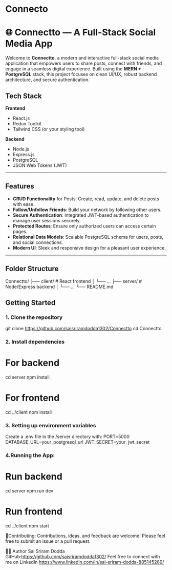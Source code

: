 # Connecto
# 🌐 Connectto — A Full-Stack Social Media App

Welcome to **Connectto**, a modern and interactive full-stack social media application that empowers users to share posts, connect with friends, and engage in a seamless digital experience. Built using the **MERN + PostgreSQL** stack, this project focuses on clean UI/UX, robust backend architecture, and secure authentication.

##  Tech Stack

**Frontend**
- React.js
- Redux Toolkit
- Tailwind CSS (or your styling tool)

**Backend**
- Node.js
- Express.js
- PostgreSQL
- JSON Web Tokens (JWT)

---

## Features

-  **CRUD Functionality** for Posts: Create, read, update, and delete posts with ease.
-  **Follow/Unfollow Friends**: Build your network by following other users.
-  **Secure Authentication**: Integrated JWT-based authentication to manage user sessions securely.
-  **Protected Routes**: Ensure only authorized users can access certain pages.
-  **Relational Data Models**: Scalable PostgreSQL schema for users, posts, and social connections.
-  **Modern UI**: Sleek and responsive design for a pleasant user experience.

---

##  Folder Structure
Connectto/
├── client/ # React frontend
│ └── ...
├── server/ # Node/Express backend
│ └── ...
└── README.md

##  Getting Started
### 1. Clone the repository

git clone https://github.com/saisriramdodda1302/Connectto
cd Connectto

### 2. Install dependencies

# For backend
cd server
npm install
# For frontend
cd ../client
npm install

### 3. Setting up environment variables
Create a .env file in the /server directory with:
PORT=5000
DATABASE_URL=your_postgresql_url
JWT_SECRET=your_jwt_secret

### 4.Running the App:
# Run backend
cd server
npm run dev
# Run frontend
cd ../client
npm start


🤝Contributing:
Contributions, ideas, and feedback are welcome! Please feel free to submit an issue or a pull request.

🧑‍💻 Author
Sai Sriram Dodda
GitHub:https://github.com/saisriramdodda1302/
Feel free to connect with me on LinkedIn https://www.linkedin.com/in/sai-sriram-dodda-885145289/
